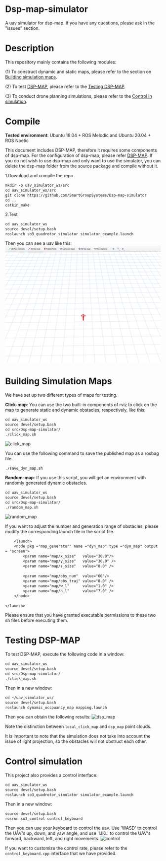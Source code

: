 # Dsp-map-simulator
A uav simulator for dsp-map. If you have any questions, please ask in the "issues" section.

# Description
This repository mainly contains the following modules: 

(1) To construct dynamic and static maps, please refer to the section on [Building simulation maps](#building-simulation-maps). 

(2) To test [DSP-MAP](https://github.com/g-ch/DSP-map), please refer to the [Testing DSP-MAP](#testing-dsp-map). 

(3) To conduct drone planning simulations, please refer to the [Control in simulation](#control-simulation).


# Compile
__Tested environment__: Ubuntu 18.04 + ROS Melodic and Ubuntu 20.04 + ROS Noetic

This document includes DSP-MAP, therefore it requires some components of dsp-map. For the configuration of dsp-map, please refer [DSP-MAP](https://github.com/g-ch/DSP-map). If you do not wish to use dsp-map and only want to use the simulator, you can delete the dsp-map folder from the source package and compile without it.

1.Download and compile the repo

```
mkdir -p uav_simulator_ws/src
cd uav_simulator_ws/src
git clone https://github.com/SmartGroupSystems/Dsp-map-simulator
cd ..
catkin_make
```

2.Test

```
cd uav_simulator_ws
source devel/setup.bash
roslaunch so3_quadrotor_simulator simulator_example.launch
```

Then you can see a uav like this:
![simulator](fig/simulator.png)


# Building Simulation Maps
We have set up two different types of maps for testing. 

__Click-map__: You can use the two built-in components of rviz to click on the map to generate static and dynamic obstacles, respectively, like this:

```
cd uav_simulator_ws
source devel/setup.bash
cd src/Dsp-map-simulator/
./click_map.sh
```

![click_map](fig/click_map.gif)

You can use the following command to save the published map as a rosbag file.

```
./save_dyn_map.sh
```

__Random-map__: If you use this script, you will get an environment with randomly generated dynamic obstacles.

```
cd uav_simulator_ws
source devel/setup.bash
cd src/Dsp-map-simulator/
./random_map.sh
```


![random_map](fig/random_map.gif)

If you want to adjust the number and generation range of obstacles, please modify the corresponding launch file in the script file.

```
    <launch>
    <node pkg ="map_generator" name ="dyn_map" type ="dyn_map" output = "screen">
        <param name="map/x_size"   value="30.0"/>
        <param name="map/y_size"   value="30.0" />
        <param name="map/z_size"   value="8.0" />

        <param name="map/obs_num"  value="60"/>
        <param name="map/obs_traj" value="8.0" />
        <param name="map/w_l"      value="1.0" />
        <param name="map/h_l"      value="7.0" />
    </node>
 
</launch>
```

Please ensure that you have granted executable permissions to these two sh files before executing them.

# Testing DSP-MAP

To test DSP-MAP, execute the following code in a window:

```
cd uav_simulator_ws
source devel/setup.bash
cd src/Dsp-map-simulator/
./click_map.sh
```

Then in a new window:

```
cd ~/uav_simulator_ws/
source devel/setup.bash 
roslaunch dynamic_occpuancy_map mapping.launch 
```

Then you can obtain the following results:
![dsp_map](fig/dsp_map.gif)

Note the distinction between ```local_click_map``` and ```dsp_map``` point clouds.

It is important to note that the simulation does not take into account the issue of light projection, so the obstacles will not obstruct each other.

# Control simulation
This project also provides a control interface:

```
cd uav_simulator_ws
source devel/setup.bash
roslaunch so3_quadrotor_simulator simulator_example.launch
```

Then in a new window:
 
```
source devel/setup.bash
rosrun so3_control control_keyboard 
```

Then you can use your keyboard to control the uav. Use 'WASD' to control the UAV's up, down, and yaw angle, and use 'IJKL' to control the UAV's forward, backward, left, and right movements.
![control](fig/control.gif)

If you want to customize the control rate, please refer to the ```control_keyboard.cpp``` interface that we have provided.